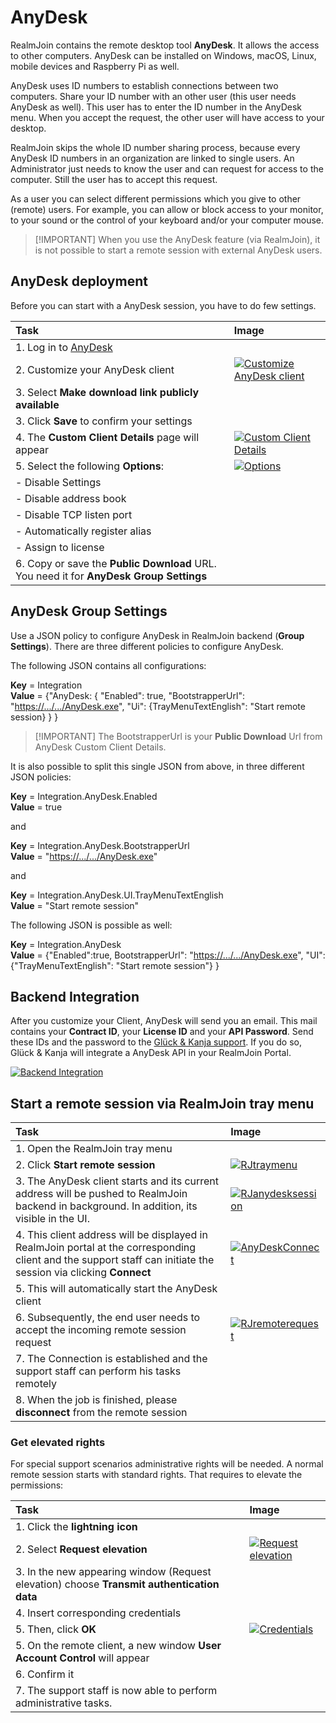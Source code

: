 # AnyDesk

RealmJoin contains the remote desktop tool **AnyDesk**. It allows the access to other computers. AnyDesk can be installed on Windows, macOS, Linux, mobile devices and Raspberry Pi as well.

AnyDesk uses ID numbers to establish connections between two computers. Share your ID number with an other user \(this user needs AnyDesk as well\). This user has to enter the ID number in the AnyDesk menu. When you accept the request, the other user will have access to your desktop.

RealmJoin skips the whole ID number sharing process, because every AnyDesk ID numbers in an organization are linked to single users. An Administrator just needs to know the user and can request for access to the computer. Still the user has to accept this request.

As a user you can select different permissions which you give to other \(remote\) users. For example, you can allow or block access to your monitor, to your sound or the control of your keyboard and/or your computer mouse.

> \[!IMPORTANT\] When you use the AnyDesk feature \(via RealmJoin\), it is not possible to start a remote session with external AnyDesk users.

## AnyDesk deployment

Before you can start with a AnyDesk session, you have to do few settings.

| Task | Image |
| :--- | :--- |
| 1. Log in to [AnyDesk](https://my.anydesk.com/login) |  |
| 2. Customize your AnyDesk client | [![Customize AnyDesk client](.gitbook/assets/anydesk7.png)](https://github.com/realmjoin/realmjoin-gitbooks/tree/3c2250fcc0d712e1b40ac535a1766b57ce01910c/docs/media/anydesk7.png) |
| 3. Select **Make download link publicly available** |  |
| 3. Click **Save** to confirm your settings |  |
| 4. The **Custom Client Details** page will appear | [![Custom Client Details](.gitbook/assets/anydesk8.png)](https://github.com/realmjoin/realmjoin-gitbooks/tree/3c2250fcc0d712e1b40ac535a1766b57ce01910c/docs/media/anydesk8.png) |
| 5. Select the following **Options**: | [![Options](.gitbook/assets/anydesk8_2.png)](https://github.com/realmjoin/realmjoin-gitbooks/tree/3c2250fcc0d712e1b40ac535a1766b57ce01910c/docs/media/anydesk8_2.png) |
| - Disable Settings |  |
| - Disable address book |  |
| - Disable TCP listen port |  |
| - Automatically register alias |  |
| - Assign to license |  |
| 6. Copy or save the **Public Download** URL. You need it for **AnyDesk Group Settings** |  |

## AnyDesk Group Settings

Use a JSON policy to configure AnyDesk in RealmJoin backend \(**Group Settings**\). There are three different policies to configure AnyDesk.

The following JSON contains all configurations:

**Key** = Integration  
**Value** = {"AnyDesk: { "Enabled": true, "BootstrapperUrl": "[https://.../.../AnyDesk.exe](https://.../.../AnyDesk.exe)", "Ui": {TrayMenuTextEnglish": "Start remote session} } }

> \[!IMPORTANT\] The BootstrapperUrl is your **Public Download** Url from AnyDesk Custom Client Details.

It is also possible to split this single JSON from above, in three different JSON policies:

**Key** = Integration.AnyDesk.Enabled  
**Value** = true

and

**Key** = Integration.AnyDesk.BootstrapperUrl  
**Value** = "[https://.../.../AnyDesk.exe](https://.../.../AnyDesk.exe)"

and

**Key** = Integration.AnyDesk.UI.TrayMenuTextEnglish  
**Value** = "Start remote session"

The following JSON is possible as well:

**Key** = Integration.AnyDesk  
**Value** = {"Enabled":true, BootstrapperUrl": "[https://.../.../AnyDesk.exe](https://.../.../AnyDesk.exe)", "UI":{"TrayMenuTextEnglish": "Start remote session"} }

## Backend Integration

After you customize your Client, AnyDesk will send you an email. This mail contains your **Contract ID**, your **License ID** and your **API Password**. Send these IDs and the password to the [Glück & Kanja support](mailto:support@glueckkanja.com). If you do so, Glück & Kanja will integrate a AnyDesk API in your RealmJoin Portal.

[![Backend Integration](.gitbook/assets/anydesk9.png)](https://github.com/realmjoin/realmjoin-gitbooks/tree/3c2250fcc0d712e1b40ac535a1766b57ce01910c/docs/media/anydesk9.png)

## Start a remote session via RealmJoin tray menu

| Task | Image |
| :--- | :--- |
| 1. Open the RealmJoin tray menu |  |
| 2. Click **Start remote session** | [![RJtraymenu](.gitbook/assets/anydesk1.png)](https://github.com/realmjoin/realmjoin-gitbooks/tree/3c2250fcc0d712e1b40ac535a1766b57ce01910c/docs/media/anydesk1.png) |
| 3. The AnyDesk client starts and its current address will be pushed to RealmJoin backend in background. In addition, its visible in the UI. | [![RJanydesksession](.gitbook/assets/anydesk2.png)](https://github.com/realmjoin/realmjoin-gitbooks/tree/3c2250fcc0d712e1b40ac535a1766b57ce01910c/docs/media/anydesk2.png) |
| 4. This client address will be displayed in RealmJoin portal at the corresponding client and the support staff can initiate the session via clicking **Connect** | [![AnyDeskConnect](.gitbook/assets/anydesk3.png)](https://github.com/realmjoin/realmjoin-gitbooks/tree/3c2250fcc0d712e1b40ac535a1766b57ce01910c/docs/media/anydesk3.png) |
| 5. This will automatically start the AnyDesk client |  |
| 6. Subsequently, the end user needs to accept the incoming remote session request | [![RJremoterequest](.gitbook/assets/anydesk4.png)](https://github.com/realmjoin/realmjoin-gitbooks/tree/3c2250fcc0d712e1b40ac535a1766b57ce01910c/docs/media/anydesk4.png) |
| 7. The Connection is established and the support staff can perform his tasks remotely |  |
| 8. When the job is finished, please **disconnect** from the remote session |  |

### Get elevated rights

For special support scenarios administrative rights will be needed. A normal remote session starts with standard rights. That requires to elevate the permissions:

| Task | Image |
| :--- | :--- |
| 1. Click the **lightning icon** |  |
| 2. Select **Request elevation** | [![Request elevation](.gitbook/assets/anydesk5.png)](https://github.com/realmjoin/realmjoin-gitbooks/tree/3c2250fcc0d712e1b40ac535a1766b57ce01910c/docs/media/anydesk5.png) |
| 3. In the new appearing window \(Request elevation\) choose **Transmit authentication data** |  |
| 4. Insert corresponding credentials |  |
| 5. Then, click **OK** | [![Credentials](.gitbook/assets/anydesk6.png)](https://github.com/realmjoin/realmjoin-gitbooks/tree/3c2250fcc0d712e1b40ac535a1766b57ce01910c/docs/media/anydesk6.png) |
| 5. On the remote client, a new window **User Account Control** will appear |  |
| 6. Confirm it |  |
| 7. The support staff is now able to perform administrative tasks. |  |

